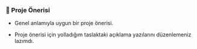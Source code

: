### 📄 Proje Önerisi

  

- Genel anlamıyla uygun bir proje önerisi.

- Proje önerisi için yolladığım taslaktaki açıklama yazılarını düzenlemeniz lazımdı.